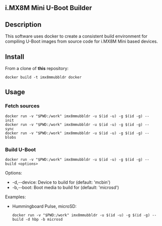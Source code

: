 ## i.MX8M Mini U-Boot Builder

## Description
This software uses docker to create a consistent build environment for compiling U-Boot images from source code for i.MX8M Mini based devices.

## Install
From a clone of **this** repository:

    docker build -t imx8mmubbldr docker

## Usage
### Fetch sources
    docker run -v "$PWD:/work" imx8mmubbldr -u $(id -u) -g $(id -g) -- init
    docker run -v "$PWD:/work" imx8mmubbldr -u $(id -u) -g $(id -g) -- sync
    docker run -v "$PWD:/work" imx8mmubbldr -u $(id -u) -g $(id -g) -- blobs

### Build U-Boot
    docker run -v "$PWD:/work" imx8mmubbldr -u $(id -u) -g $(id -g) -- build <options>

Options:
- -d,--device:  Device to build for (default: 'mcbin')
- -b,--boot:  Boot media to build for (default: 'microsd')

Examples:
- Hummingboard Pulse, microSD:

      docker run -v "$PWD:/work" imx8mmubbldr -u $(id -u) -g $(id -g) -- build -d hbp -b microsd
